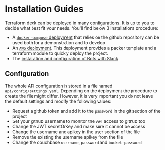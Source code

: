 # Installation Guides

Terraform deck can be deployed in many configurations. It is up to you to
decide what best fit your needs. You'll find below 3 installations procedure:

- A [`docker-compose` deployment](INSTALL/COMPOSE.md) that relies on the
  github repository can be used both for a demonstration and to develop
- An [`AWS` deployment](INSTALL/AWS.md). This deployment provides a packer
  template and a terraform module to quickly deploy the project.
- The [installation and configuration of Bots with Slack](INSTALL/BOTS.md)

## Configuration

The whole API configuration is stored in a file named 
`api/config/settings.yaml`. Depending on the deployment the procedure to create
the file might differ. However, it is very important you do not leave the default
settings and modify the following values:

- Request a github token and add it to the `password` in the git section of the project
- Set your github username to monitor the API access to github too
- Change the JWT secretOrKey and make sure it cannot be access
- Change the username and apikey in the user section of the file
- Remove the existing the username apikey from the file
- Change the couchbase `username`, `password` and `bucket-password`
